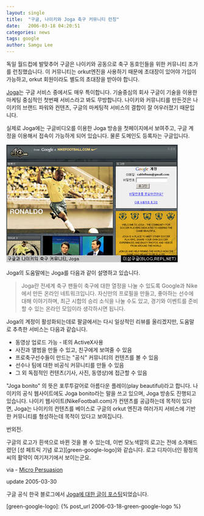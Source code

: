 ```yaml
---
layout: single
title:  "구글, 나이키와 Joga 축구 커뮤니티 런칭"
date:   2006-03-18 04:20:51
categories: news
tags: google
author: Samgu Lee
---
```

독일 월드컵에 발맞추어 구글은 나이키와 공동으로 축구 동호인들을 위한 커뮤니티 조가를 런칭했습니다. 이 커뮤니티는 orkut엔진을 사용하기 때문에 초대장이 있어야 가입이 가능하고, orkut 회원이라도 별도의 초대장을 받아야 합니다.

[Joga](http://www.joga.com/)는 구글 서비스 중에서도 매우 특이합니다. 기술중심의 회사 구글이 기술을 이용한 마케팅 중심적인 첫번째 서비스라고 봐도 무방합니다. 나이키와 커뮤니티를 만든것은 나이키의 브랜드 파워와 컨텐츠, 구글의 마케팅적 서비스의 결합이 잘 어우러졌기 때문입니다.

실제로 Joga에는 구글비디오를 이용한 Joga 방송을 첫페이지에서 보여주고, 구글 계정을 이용해서 접속이 가능하게 되어 있습니다. 물론 도메인도 등록자는 구글입니다.

![구글과 나이키의 축구 커뮤니티, Joga](/assets/joga.jpg)

Joga의 도움말에는 Joga를 다음과 같이 설명하고 있습니다.

> Joga란 전세계 축구 팬들이 축구에 대한 열정을 나눌 수 있도록 Google과 Nike에서 만든 온라인 네트워크입니다. 자신만의 프로필을 만들고, 좋아하는 선수에 대해 이야기하며, 최근 시합의 승리 소식을 나눌 수도 있고, 경기와 이벤트를 준비할 수 있는 온라인 모임이라 생각하시면 됩니다.

Joga의 계정이 활성화되는데로 팔글에서는 다시 일상적인 리뷰를 올리겠지만, 도움말로 추측한 서비스는 다음과 같습니다.

* 동영상 업로드 가능 - IE의 ActiveX사용
* 사진과 앨범을 만들 수 있고, 친구에게 보여줄 수 있음
* 프로축구선수들이 만드는 "공식" 커뮤니티의 컨텐츠를 볼 수 있음
* 선수나 팀에 대한 비공식 커뮤니티를 만들 수 있음
* 그 외 독점적인 컨텐츠(기사, 사진, 동영상)에 접근할 수 있음

"Joga bonito" 의 뜻은 포루투갈어로 아름다운 플레이(play beautiful)라고 합니다. 나이키의 공식 웹사이트에도 Joga bonito라는 말을 쓰고 있으며, Joga 방송도 진행되고 있습니다. 나이키 웹사이트(NikeFootball.com)가 컨텐츠를 공급하는데 목적이 있다면, Joga는 나이키의 컨텐츠를 베이스로 구글의 orkut 엔진과 여러가지 서비스에 기반한 커뮤니티를 형성하는데 목적이 있다고 보여집니다.

번외전.

구글의 로고가 흰색으로 바뀐 것을 볼 수 있는데, 이번 모노색깔의 로고는 전에 소개해드렸던 [성 페트릭 기념 로고][green-google-logo]와 같습니다. 로고 디자이너인 황정목 씨의 활약이 여기저기에서 보이는군요.

via - [Micro Persuasion](http://www.micropersuasion.com/2006/03/google_nike_deb.html)

update 2005-03-30

구글 공식 한국 블로그에서 [Joga에 대한 글이 포스팅](http://googlekoreablog.blogspot.com/2006/03/jogacom.html)되었습니다.

[green-google-logo]: {% post_url 2006-03-18-green-google-logo %}
